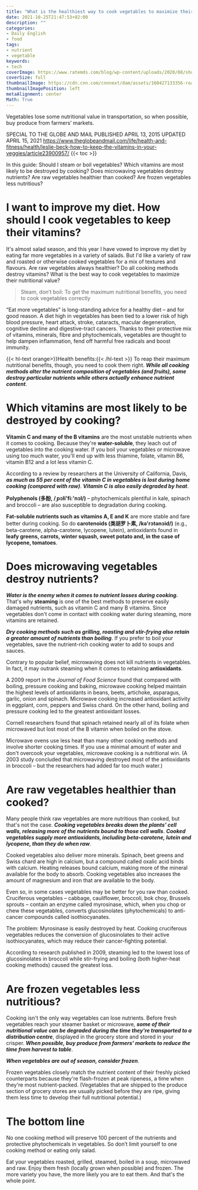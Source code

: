 ```yaml
---
title: "What is the healthiest way to cook vegetables to maximize their nutritional value?"
date: 2021-10-25T21:47:53+02:00
description: ""
categories:
- Daily English
- food
tags:
- nutrient
- vegetable
keywords:
- tech
coverImage: https://www.ratemds.com/blog/wp-content/uploads/2020/08/shutterstock_522266854-720x320.jpg
coverSize: full
thumbnailImage: https://cdn.cnn.com/cnnnext/dam/assets/160427133356-roasted-vegetables.jpg
thumbnailImagePosition: left
metaAlignment: center
Math: True
---
```

Vegetables lose some nutritional value in transportation, so when possible, buy produce from farmers’ markets.
<!--more-->
SPECIAL TO THE GLOBE AND MAIL
PUBLISHED APRIL 13, 2015
UPDATED APRIL 15, 2021
https://www.theglobeandmail.com/life/health-and-fitness/health/leslie-beck-how-to-keep-the-vitamins-in-your-veggies/article23900957/
{{< toc >}}

In this guide: Should I steam or boil vegetables? Which vitamins are most likely to be destroyed by cooking? Does microwaving vegetables destroy nutrients? Are raw vegetables healthier than cooked? Are frozen vegetables less nutritious?

# I want to improve my diet. How should I cook vegetables to keep their vitamins?

It's almost salad season, and this year I have vowed to improve my diet by eating far more vegetables in a variety of salads. But I'd like a variety of raw and roasted or otherwise cooked vegetables for a mix of textures and flavours. Are raw vegetables always healthier? Do all cooking methods destroy vitamins? What is the best way to cook vegetables to maximize their nutritional value?

> Steam, don’t boil: To get the maximum nutritional benefits, you need to cook vegetables correctly

“Eat more vegetables” is long-standing advice for a healthy diet – and for good reason. A diet high in vegetables has been tied to a lower risk of high blood pressure, heart attack, stroke, cataracts, macular degeneration, cognitive decline and digestive-tract cancers. Thanks to their protective mix of vitamins, minerals, fibre and phytochemicals, vegetables are thought to help dampen inflammation, fend off harmful free radicals and boost immunity.

{{< hl-text orange>}}Health benefits:{{< /hl-text >}} To reap their maximum nutritional benefits, though, you need to cook them right. ***While all cooking methods alter the nutrient composition of vegetables (and fruits), some destroy particular nutrients while others actually enhance nutrient content***.

# Which vitamins are most likely to be destroyed by cooking?

**Vitamin C and many of the B vitamins** are the most unstable nutrients when it comes to cooking. Because they're **water-soluble**, they leach out of vegetables into the cooking water. If you boil your vegetables or microwave using too much water, you'll end up with less thiamine, folate, vitamin B6, vitamin B12 and a lot less vitamin C.

According to a review by researchers at the University of California, Davis, ***as much as 55 per cent of the vitamin C in vegetables is lost during home cooking (compared with raw)***. ***Vitamin C is also easily degraded by heat***.

**Polyphenols (多酚, /ˌpɔli'fi:'nɔl/)** – phytochemicals plentiful in kale, spinach and broccoli – are also susceptible to degradation during cooking.

**Fat-soluble nutrients such as vitamins A, E and K** are more stable and fare better during cooking. So do **carotenoids (类胡罗卜素, /kə'rɔtənɔid/)** (e.g., beta-carotene, alpha-carotene, lycopene, lutein), antioxidants found in **leafy greens, carrots, winter squash, sweet potato and, in the case of lycopene, tomatoes**.

# Does microwaving vegetables destroy nutrients?

***Water is the enemy when it comes to nutrient losses during cooking.*** That's why **steaming** is one of the best methods to preserve easily damaged nutrients, such as vitamin C and many B vitamins. Since vegetables don't come in contact with cooking water during steaming, more vitamins are retained.

***Dry cooking methods such as grilling, roasting and stir-frying also retain a greater amount of nutrients than boiling***. If you prefer to boil your vegetables, save the nutrient-rich cooking water to add to soups and sauces.

Contrary to popular belief, microwaving does not kill nutrients in vegetables. In fact, it may outrank steaming when it comes to retaining **antioxidants**.

A 2009 report in the *Journal of Food Science* found that compared with boiling, pressure cooking and baking, microwave cooking helped maintain the highest levels of antioxidants in beans, beets, artichoke, asparagus, garlic, onion and spinach. Microwave cooking increased antioxidant activity in eggplant, corn, peppers and Swiss chard. On the other hand, boiling and pressure cooking led to the greatest antioxidant losses.

Cornell researchers found that spinach retained nearly all of its folate when microwaved but lost most of the B vitamin when boiled on the stove.

Microwave ovens use less heat than many other cooking methods and involve shorter cooking times. If you use a minimal amount of water and don't overcook your vegetables, microwave cooking is a nutritional win. (A 2003 study concluded that microwaving destroyed most of the antioxidants in broccoli – but the researchers had added far too much water.)

# Are raw vegetables healthier than cooked?

Many people think raw vegetables are more nutritious than cooked, but that's not the case. ***Cooking vegetables breaks down the plants' cell walls, releasing more of the nutrients bound to those cell walls***. ***Cooked vegetables supply more antioxidants, including beta-carotene, lutein and lycopene, than they do when raw***.

Cooked vegetables also deliver more minerals. Spinach, beet greens and Swiss chard are high in calcium, but a compound called oxalic acid binds with calcium. Heating releases bound calcium, making more of the mineral available for the body to absorb. Cooking vegetables also increases the amount of magnesium and iron that are available to the body.

Even so, in some cases vegetables may be better for you raw than cooked. Cruciferous vegetables – cabbage, cauliflower, broccoli, bok choy, Brussels sprouts – contain an enzyme called myrosinase, which, when you chop or chew these vegetables, converts glucosinolates (phytochemicals) to anti-cancer compounds called isothiocyanates.

The problem: Myrosinase is easily destroyed by heat. Cooking cruciferous vegetables reduces the conversion of glucosinolates to their active isothiocyanates, which may reduce their cancer-fighting potential.

According to research published in 2009, steaming led to the lowest loss of glucosinolates in broccoli while stir-frying and boiling (both higher-heat cooking methods) caused the greatest loss.

# Are frozen vegetables less nutritious?

Cooking isn't the only way vegetables can lose nutrients. Before fresh vegetables reach your steamer basket or microwave, ***some of their nutritional value can be degraded during the time they're transported to a distribution centre***, displayed in the grocery store and stored in your crisper. ***When possible, buy produce from farmers' markets to reduce the time from harvest to table***.

***When vegetables are out of season, consider frozen***.

Frozen vegetables closely match the nutrient content of their freshly picked counterparts because they're flash-frozen at peak ripeness, a time when they're most nutrient-packed. (Vegetables that are shipped to the produce section of grocery stores are usually picked before they are ripe, giving them less time to develop their full nutritional potential.)

# The bottom line

No one cooking method will preserve 100 percent of the nutrients and protective phytochemicals in vegetables. So don’t limit yourself to one cooking method or eating only salad.

Eat your vegetables roasted, grilled, steamed, boiled in a soup, microwaved and raw. Enjoy them fresh (locally grown when possible) and frozen. The more variety you have, the more likely you are to eat them. And that's the whole point.
